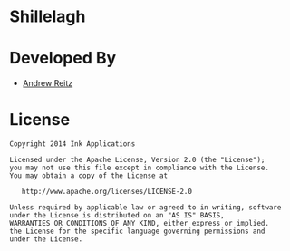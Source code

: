 Shillelagh
==========

Developed By
============

 * [Andrew Reitz](https://github.com/pieces029)

License
=======

    Copyright 2014 Ink Applications

    Licensed under the Apache License, Version 2.0 (the "License");
	you may not use this file except in compliance with the License.
	You may obtain a copy of the License at

       http://www.apache.org/licenses/LICENSE-2.0

    Unless required by applicable law or agreed to in writing, software
	under the License is distributed on an "AS IS" BASIS,
	WARRANTIES OR CONDITIONS OF ANY KIND, either express or implied.
	the License for the specific language governing permissions and
	under the License.
